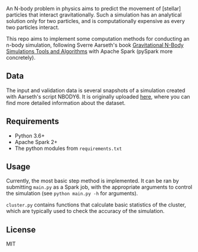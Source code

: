 An N-body problem in physics aims to predict the movement of [stellar] particles that interact gravitationally. Such a simulation has an analytical solution only for two particles, and is computationally expensive as every two particles interact. 

This repo aims to implement some computation methods for conducting an n-body simulation, following Sverre Aarseth's book [Gravitational N-Body Simulations Tools and Algorithms](https://www.cambridge.org/core/books/gravitational-nbody-simulations/A5D1D86EA634C9D354B7C82C029D6933#fndtn-information) with Apache Spark (pySpark more concretely). 

## Data

The input and validation data is several snapshots of a simulation created with Aarseth's script NBODY6. It is originally uploaded [here](https://www.kaggle.com/mariopasquato/star-cluster-simulations), where you can find more detailed information about the dataset. 

## Requirements 
* Python 3.6+
* Apache Spark 2+
* The python modules from ```requirements.txt```

## Usage

Currently, the most basic step method is implemented. It can be ran by submitting ```main.py``` as a Spark job, with the appropriate arguments to control the simulation (see ```python main.py -h``` for arguments).

```cluster.py``` contains functions that calculate basic statistics of the cluster, which are typically used to check the accuracy of the simulation.


## License
MIT